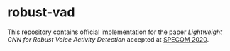 # robust-vad
This repository contains official implementation for the paper *Lightweight CNN for Robust Voice Activity Detection* accepted at [SPECOM 2020](https://link.springer.com/chapter/10.1007/978-3-030-60276-5_1).
